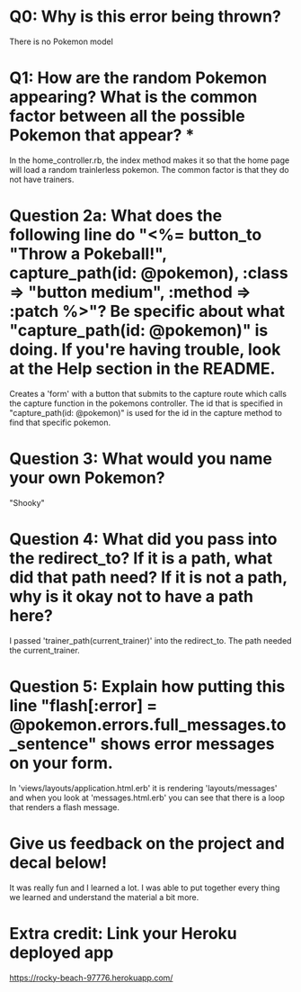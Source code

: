 # Q0: Why is this error being thrown?

There is no Pokemon model

# Q1: How are the random Pokemon appearing? What is the common factor between all the possible Pokemon that appear? *

In the home_controller.rb, the index method makes it so that the home page will load a random trainlerless pokemon. The common factor is that they do not have trainers.

# Question 2a: What does the following line do "<%= button_to "Throw a Pokeball!", capture_path(id: @pokemon), :class => "button medium", :method => :patch %>"? Be specific about what "capture_path(id: @pokemon)" is doing. If you're having trouble, look at the Help section in the README.

Creates a 'form' with a button that submits to the capture route which calls the capture function in the pokemons controller. The id that is specified in "capture_path(id: @pokemon)" is used for the id in the capture method to find that specific pokemon. 

# Question 3: What would you name your own Pokemon?

"Shooky"

# Question 4: What did you pass into the redirect_to? If it is a path, what did that path need? If it is not a path, why is it okay not to have a path here?

I passed 'trainer_path(current_trainer)' into the redirect_to. The path needed the current_trainer. 

# Question 5: Explain how putting this line "flash[:error] = @pokemon.errors.full_messages.to_sentence" shows error messages on your form.

In 'views/layouts/application.html.erb' it is rendering 'layouts/messages' and when you look at 'messages.html.erb' you can see that there is a loop that renders a flash message.

# Give us feedback on the project and decal below!

It was really fun and I learned a lot. I was able to put together every thing we learned and understand the material a bit more. 

# Extra credit: Link your Heroku deployed app

https://rocky-beach-97776.herokuapp.com/
